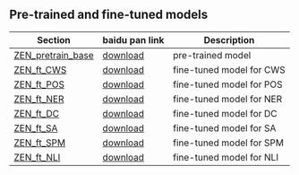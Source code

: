 ## Pre-trained and fine-tuned models

| Section | baidu pan link | Description |
|-|-|-|
|[ZEN_pretrain_base](http://zen.chuangxin.com/ZEN/models/ZEN_pretrain_base_v0.1.0.zip)| [download](https://pan.baidu.com/s/1E2ylFnzGSkwBc8tY_OqZYg)| pre-trained model|
|[ZEN_ft_CWS](http://zen.chuangxin.com/ZEN/models/ZEN_ft_CWS_v0.1.0.zip)| [download](https://pan.baidu.com/s/1lLnVHMVRYCcvMPDc_x5_mQ)| fine-tuned model for CWS |
|[ZEN_ft_POS](http://zen.chuangxin.com/ZEN/models/ZEN_ft_POS_v0.1.0.zip)| [download](https://pan.baidu.com/s/1EsUsvESTcbFOxfRmRqeiAw)| fine-tuned model for POS |
|[ZEN_ft_NER](http://zen.chuangxin.com/ZEN/models/ZEN_ft_NER_v0.1.0.zip)| [download](https://pan.baidu.com/s/1Gm1elPxl3jeZzisGSI6xng)| fine-tuned model for NER |
|[ZEN_ft_DC](http://zen.chuangxin.com/ZEN/models/ZEN_ft_DC_v0.1.0.zip)| [download](https://pan.baidu.com/s/1s0mzdHpmUFFlSR69BlQw_g)| fine-tuned model for DC |
|[ZEN_ft_SA](http://zen.chuangxin.com/ZEN/models/ZEN_ft_SA_v0.1.0.zip)| [download](https://pan.baidu.com/s/1yfuydyR3tEj48LeTsfRxKg)| fine-tuned model for SA |
|[ZEN_ft_SPM](http://zen.chuangxin.com/ZEN/models/ZEN_ft_SPM_v0.1.0.zip)| [download](https://pan.baidu.com/s/1CpR3kDt6TpBaLYX4jB3hpw)| fine-tuned model for SPM |
|[ZEN_ft_NLI](http://zen.chuangxin.com/ZEN/models/ZEN_ft_NLI_v0.1.0.zip)| [download](https://pan.baidu.com/s/1ZRaqhEuGYZA6MbTumKPKEQ)| fine-tuned model for NLI |

